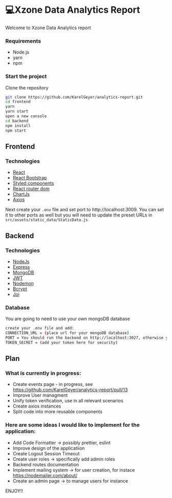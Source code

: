 # 💻Xzone Data Analytics Report

Welcome to Xzone Data Analytics report

### Requirements

- Node.js
- yarn
- npm

### Start the project

Clone the repository

```sh
git clone https://github.com/KarelGeyer/analytics-report.git
cd frontend
yarn
yarn start
open a new console
cd backend
npm install
npm start
```

## Frontend

### Technologies

- [React](https://reactjs.org/)
- [React Bootstrap](https://react-bootstrap.github.io/)
- [Styled components](https://styled-components.com/)
- [React router dom](https://github.com/remix-run/react-router/blob/main/docs/getting-started/tutorial.md)
- [ChartJs](https://www.chartjs.org/)
- [Axios](https://axios-http.com/docs/intro)

Next create your `.env` file and set port to http://localhost:3009.
You can set it to other ports as well but you will need to update the preset URLs in `src/assets/static_data/StaticData.js`

## Backend
### Technologies

- [NodeJs](https://nodejs.org/en/)
- [Express](https://expressjs.com/)
- [MongoDB](https://docs.mongodb.com/manual/)
- [JWT](https://jwt.io/)
- [Nodemon](https://nodemon.io/)
- [Bcrypt](https://github.com/kelektiv/node.bcrypt.js#readme)
- [Joi](https://joi.dev/api/?v=17.4.2#introduction)

### Database

You are going to need to use your own mongoDB database
```sh
create your .env file and add:
CONNECTION_URL = (place url for your mongoDB database)
PORT = You should run the backend on http://localhost:3027, otherwise you are going to have update preset URLs in `src/assets/static_data/StaticData.js`
TOKEN_SECRET = (add your token here for security)
```

## Plan
### What is currently in progress:

- Create events page - in progress, see https://github.com/KarelGeyer/analytics-report/pull/13
- Improve User managment
- Unify token verification, use in all relevant scenarios
- Create axios instances
- Split code into more reusable components

### Here are some ideas I would like to implement for the application:

- Add Code Formatter -> possibly prettier, eslint
- Improve design of the applicatiion
- Create Logout Session Timeout
- Create user roles -> specifically add admin roles
- Backend routes documentation
- Implement mailing system -> for user creation, for instace https://nodemailer.com/about/
- Create an admin page -> to manage users for instance

ENJOY!!
